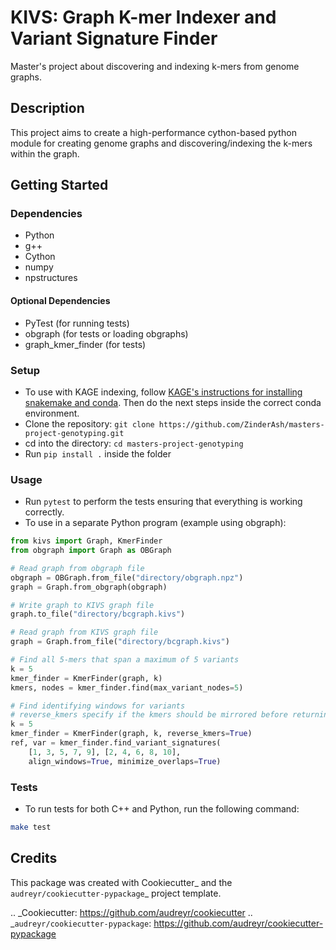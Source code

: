 # KIVS: Graph **K**-mer **I**ndexer and **V**ariant **S**ignature Finder

Master's project about discovering and indexing k-mers from genome graphs.

## Description

This project aims to create a high-performance cython-based python module for creating genome graphs and discovering/indexing the k-mers within the graph.

## Getting Started

### Dependencies

* Python
* g++
* Cython
* numpy
* npstructures

#### Optional Dependencies

* PyTest (for running tests)
* obgraph (for tests or loading obgraphs)
* graph\_kmer\_finder (for tests)

### Setup

* To use with KAGE indexing, follow [KAGE's instructions for installing snakemake and conda](https://github.com/ivargr/kage-indexing). Then do the next steps inside the correct conda environment.
* Clone the repository: `git clone https://github.com/ZinderAsh/masters-project-genotyping.git`
* cd into the directory: `cd masters-project-genotyping`
* Run `pip install .` inside the folder

### Usage

* Run `pytest` to perform the tests ensuring that everything is working correctly.
* To use in a separate Python program (example using obgraph):
```python
from kivs import Graph, KmerFinder
from obgraph import Graph as OBGraph

# Read graph from obgraph file
obgraph = OBGraph.from_file("directory/obgraph.npz")
graph = Graph.from_obgraph(obgraph)

# Write graph to KIVS graph file
graph.to_file("directory/bcgraph.kivs")

# Read graph from KIVS graph file
graph = Graph.from_file("directory/bcgraph.kivs")

# Find all 5-mers that span a maximum of 5 variants
k = 5
kmer_finder = KmerFinder(graph, k)
kmers, nodes = kmer_finder.find(max_variant_nodes=5)

# Find identifying windows for variants
# reverse_kmers specify if the kmers should be mirrored before returning
k = 5
kmer_finder = KmerFinder(graph, k, reverse_kmers=True)
ref, var = kmer_finder.find_variant_signatures(
    [1, 3, 5, 7, 9], [2, 4, 6, 8, 10],
    align_windows=True, minimize_overlaps=True)

```

### Tests

* To run tests for both C++ and Python, run the following command:
```bash
make test
```

Credits
-------

This package was created with Cookiecutter_ and the `audreyr/cookiecutter-pypackage`_ project template.

.. _Cookiecutter: https://github.com/audreyr/cookiecutter
.. _`audreyr/cookiecutter-pypackage`: https://github.com/audreyr/cookiecutter-pypackage
